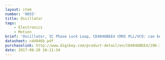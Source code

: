 ```yaml
---
layout: item
number: '0655'
title: Oscillator
tags: 
    - Electronics
    - Motion
brief: 'Oscillator, IC Phase Lock Loop, CD4046BEE4 CMOS PLL/VCO: can be used as an oscillator, a frequency-to-voltage converter, and a tone/frequency detector'
datasheet: cd4046b.pdf
purchaselink: http://www.digikey.com/product-detail/en/CD4046BEE4/296-36086-5-ND/1691083
date: 2017-08-20 10:11:34
---
```

